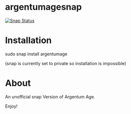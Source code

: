# argentumagesnap
[![Snap Status](https://build.snapcraft.io/badge/GeorgScheumann/argentumagesnap.svg)](https://build.snapcraft.io/user/GeorgScheumann/argentumagesnap)

# Installation
sudo snap install argentumage

(snap is currently set to private so installation is impossible)

# About

An unofficial snap Version of Argentum Age.

Enjoy!

